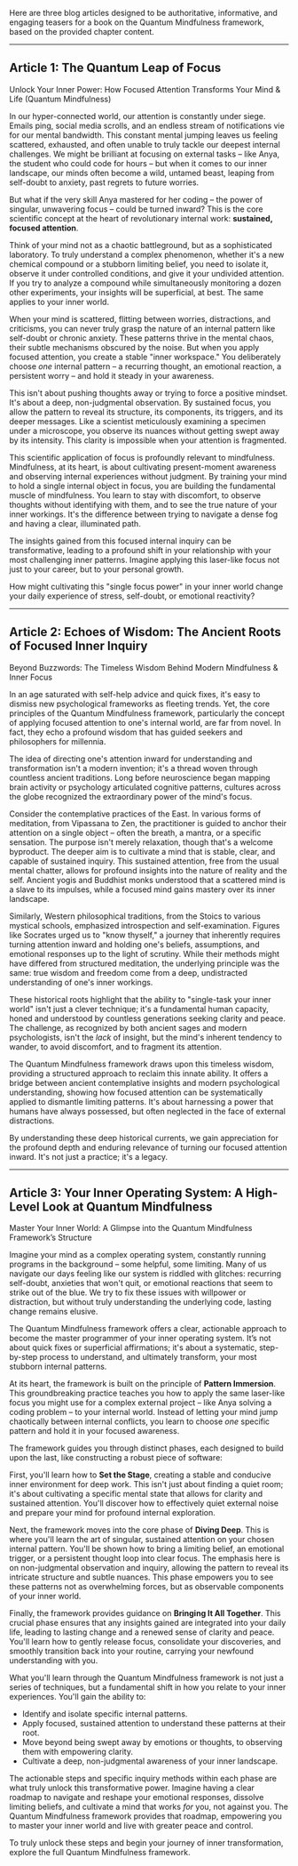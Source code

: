 Here are three blog articles designed to be authoritative, informative, and engaging teasers for a book on the Quantum Mindfulness framework, based on the provided chapter content.

---

## Article 1: The Quantum Leap of Focus

 Unlock Your Inner Power: How Focused Attention Transforms Your Mind & Life (Quantum Mindfulness)



In our hyper-connected world, our attention is constantly under siege. Emails ping, social media scrolls, and an endless stream of notifications vie for our mental bandwidth. This constant mental jumping leaves us feeling scattered, exhausted, and often unable to truly tackle our deepest internal challenges. We might be brilliant at focusing on external tasks – like Anya, the student who could code for hours – but when it comes to our inner landscape, our minds often become a wild, untamed beast, leaping from self-doubt to anxiety, past regrets to future worries.

But what if the very skill Anya mastered for her coding – the power of singular, unwavering focus – could be turned inward? This is the core scientific concept at the heart of revolutionary internal work: **sustained, focused attention**.

Think of your mind not as a chaotic battleground, but as a sophisticated laboratory. To truly understand a complex phenomenon, whether it's a new chemical compound or a stubborn limiting belief, you need to isolate it, observe it under controlled conditions, and give it your undivided attention. If you try to analyze a compound while simultaneously monitoring a dozen other experiments, your insights will be superficial, at best. The same applies to your inner world.

When your mind is scattered, flitting between worries, distractions, and criticisms, you can never truly grasp the nature of an internal pattern like self-doubt or chronic anxiety. These patterns thrive in the mental chaos, their subtle mechanisms obscured by the noise. But when you apply focused attention, you create a stable "inner workspace." You deliberately choose *one* internal pattern – a recurring thought, an emotional reaction, a persistent worry – and hold it steady in your awareness.

This isn't about pushing thoughts away or trying to force a positive mindset. It's about a deep, non-judgmental observation. By sustained focus, you allow the pattern to reveal its structure, its components, its triggers, and its deeper messages. Like a scientist meticulously examining a specimen under a microscope, you observe its nuances without getting swept away by its intensity. This clarity is impossible when your attention is fragmented.

This scientific application of focus is profoundly relevant to mindfulness. Mindfulness, at its heart, is about cultivating present-moment awareness and observing internal experiences without judgment. By training your mind to hold a single internal object in focus, you are building the fundamental muscle of mindfulness. You learn to stay with discomfort, to observe thoughts without identifying with them, and to see the true nature of your inner workings. It's the difference between trying to navigate a dense fog and having a clear, illuminated path.

The insights gained from this focused internal inquiry can be transformative, leading to a profound shift in your relationship with your most challenging inner patterns. Imagine applying this laser-like focus not just to your career, but to your personal growth.

How might cultivating this "single focus power" in your inner world change your daily experience of stress, self-doubt, or emotional reactivity?

---

## Article 2: Echoes of Wisdom: The Ancient Roots of Focused Inner Inquiry

 Beyond Buzzwords: The Timeless Wisdom Behind Modern Mindfulness & Inner Focus



In an age saturated with self-help advice and quick fixes, it's easy to dismiss new psychological frameworks as fleeting trends. Yet, the core principles of the Quantum Mindfulness framework, particularly the concept of applying focused attention to one's internal world, are far from novel. In fact, they echo a profound wisdom that has guided seekers and philosophers for millennia.

The idea of directing one's attention inward for understanding and transformation isn't a modern invention; it's a thread woven through countless ancient traditions. Long before neuroscience began mapping brain activity or psychology articulated cognitive patterns, cultures across the globe recognized the extraordinary power of the mind's focus.

Consider the contemplative practices of the East. In various forms of meditation, from Vipassana to Zen, the practitioner is guided to anchor their attention on a single object – often the breath, a mantra, or a specific sensation. The purpose isn't merely relaxation, though that's a welcome byproduct. The deeper aim is to cultivate a mind that is stable, clear, and capable of sustained inquiry. This sustained attention, free from the usual mental chatter, allows for profound insights into the nature of reality and the self. Ancient yogis and Buddhist monks understood that a scattered mind is a slave to its impulses, while a focused mind gains mastery over its inner landscape.

Similarly, Western philosophical traditions, from the Stoics to various mystical schools, emphasized introspection and self-examination. Figures like Socrates urged us to "know thyself," a journey that inherently requires turning attention inward and holding one's beliefs, assumptions, and emotional responses up to the light of scrutiny. While their methods might have differed from structured meditation, the underlying principle was the same: true wisdom and freedom come from a deep, undistracted understanding of one's inner workings.

These historical roots highlight that the ability to "single-task your inner world" isn't just a clever technique; it's a fundamental human capacity, honed and understood by countless generations seeking clarity and peace. The challenge, as recognized by both ancient sages and modern psychologists, isn't the *lack* of insight, but the mind's inherent tendency to wander, to avoid discomfort, and to fragment its attention.

The Quantum Mindfulness framework draws upon this timeless wisdom, providing a structured approach to reclaim this innate ability. It offers a bridge between ancient contemplative insights and modern psychological understanding, showing how focused attention can be systematically applied to dismantle limiting patterns. It's about harnessing a power that humans have always possessed, but often neglected in the face of external distractions.

By understanding these deep historical currents, we gain appreciation for the profound depth and enduring relevance of turning our focused attention inward. It's not just a practice; it's a legacy.

---

## Article 3: Your Inner Operating System: A High-Level Look at Quantum Mindfulness

 Master Your Inner World: A Glimpse into the Quantum Mindfulness Framework’s Structure



Imagine your mind as a complex operating system, constantly running programs in the background – some helpful, some limiting. Many of us navigate our days feeling like our system is riddled with glitches: recurring self-doubt, anxieties that won't quit, or emotional reactions that seem to strike out of the blue. We try to fix these issues with willpower or distraction, but without truly understanding the underlying code, lasting change remains elusive.

The Quantum Mindfulness framework offers a clear, actionable approach to become the master programmer of your inner operating system. It’s not about quick fixes or superficial affirmations; it's about a systematic, step-by-step process to understand, and ultimately transform, your most stubborn internal patterns.

At its heart, the framework is built on the principle of **Pattern Immersion**. This groundbreaking practice teaches you how to apply the same laser-like focus you might use for a complex external project – like Anya solving a coding problem – to your internal world. Instead of letting your mind jump chaotically between internal conflicts, you learn to choose *one* specific pattern and hold it in your focused awareness.

The framework guides you through distinct phases, each designed to build upon the last, like constructing a robust piece of software:

First, you'll learn how to **Set the Stage**, creating a stable and conducive inner environment for deep work. This isn't just about finding a quiet room; it's about cultivating a specific mental state that allows for clarity and sustained attention. You'll discover how to effectively quiet external noise and prepare your mind for profound internal exploration.

Next, the framework moves into the core phase of **Diving Deep**. This is where you'll learn the art of singular, sustained attention on your chosen internal pattern. You'll be shown how to bring a limiting belief, an emotional trigger, or a persistent thought loop into clear focus. The emphasis here is on non-judgmental observation and inquiry, allowing the pattern to reveal its intricate structure and subtle nuances. This phase empowers you to see these patterns not as overwhelming forces, but as observable components of your inner world.

Finally, the framework provides guidance on **Bringing It All Together**. This crucial phase ensures that any insights gained are integrated into your daily life, leading to lasting change and a renewed sense of clarity and peace. You'll learn how to gently release focus, consolidate your discoveries, and smoothly transition back into your routine, carrying your newfound understanding with you.

What you'll learn through the Quantum Mindfulness framework is not just a series of techniques, but a fundamental shift in how you relate to your inner experiences. You'll gain the ability to:
*   Identify and isolate specific internal patterns.
*   Apply focused, sustained attention to understand these patterns at their root.
*   Move beyond being swept away by emotions or thoughts, to observing them with empowering clarity.
*   Cultivate a deep, non-judgmental awareness of your inner landscape.

The actionable steps and specific inquiry methods within each phase are what truly unlock this transformative power. Imagine having a clear roadmap to navigate and reshape your emotional responses, dissolve limiting beliefs, and cultivate a mind that works *for* you, not against you. The Quantum Mindfulness framework provides that roadmap, empowering you to master your inner world and live with greater peace and control.

To truly unlock these steps and begin your journey of inner transformation, explore the full Quantum Mindfulness framework.